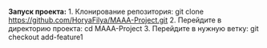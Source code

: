 **Запуск проекта:**
    1. Клонирование репозитория:           git clone https://github.com/HoryaFilya/MAAA-Project.git
    2. Перейдите в директорию проекта:     cd MAAA-Project
    3. Перейдите в нужную ветку:           git checkout add-feature1
